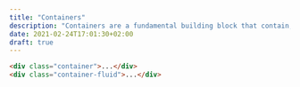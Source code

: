 ```yaml
---
title: "Containers"
description: "Containers are a fundamental building block that contain, pad, and align your content within a given device or viewport."
date: 2021-02-24T17:01:30+02:00
draft: true
---
```


```html
<div class="container">...</div>
<div class="container-fluid">...</div>
```

